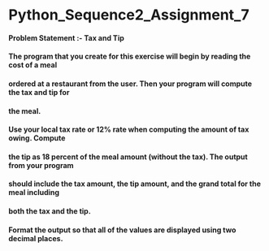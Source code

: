 # Python_Sequence2_Assignment_7

#### Problem Statement :- Tax and Tip

#### The program that you create for this exercise will begin by reading the cost of a meal
#### ordered at a restaurant from the user. Then your program will compute the tax and tip for
#### the meal.
#### Use your local tax rate or 12% rate when computing the amount of tax owing. Compute
#### the tip as 18 percent of the meal amount (without the tax). The output from your program
#### should include the tax amount, the tip amount, and the grand total for the meal including
#### both the tax and the tip.
#### Format the output so that all of the values are displayed using two decimal places.
